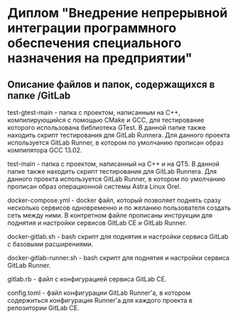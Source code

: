 # Диплом "Внедрение непрерывной интеграции программного обеспечения специального назначения на предприятии"

## Описание файлов и папок, содержащихся в папке /GitLab

test-gtest-main - папка с проектом, написанным на C++, компилирующийся с помощью CMake и GCC, для тестирование которого использована библиотека GTest. В данной папке также находить скрипт тестирования для GitLab Runnera. Для данного проекта используется GitLab Runner, в котором по умолчанию прописан образ компилятора GCC 13.02.

test-main - папка с проектом, написанный на С++ и на QT5. В данной папке также находить скрипт тестирования для GitLab Runnera. Для данного проекта используется GitLab Runner, в котором по умолчанию прописан образ операционной системы Astra Linux Orel.

docker-compose.yml - docker файл, который позволяет поднять сразу несколько сервисов одновременно и по желанию пользователя создать сеть между ними. В контретном файле прописаны инструкции для поднятия и настройки сервисов GitLab CE и GitLab Runner.

docker-gitlab.sh - bash скрипт для поднятия и настройки сервиса GitLab с базовыми расширениями.

docker-gitlab-runner.sh - bash скрипт для поднятия и настройки сервиса GitLab Runner.

gitlab.rb - файл с конфигурацией сервиса GitLab CE.

config.toml - файл конфигурации GitLab Runner'а, в котором содержиться конфигурация Runner'а для каждого проекта в репозитории GitLab CE.
